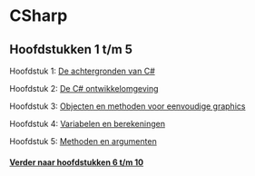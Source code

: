 # CSharp
## Hoofdstukken 1 t/m 5

Hoofdstuk 1: [De achtergronden van C#](CSharp/CSharp1-5/Hoofdstuk1/Hoofdstuk1.md)

Hoofdstuk 2: [De C# ontwikkelomgeving](CSharp/CSharp1-5/Hoofdstuk2/Hoofdstuk2.md)

Hoofdstuk 3: [Objecten en methoden voor eenvoudige graphics](CSharp/CSharp1-5/Hoofdstuk3/Hoofdstuk3.md)

Hoofdstuk 4: [Variabelen en berekeningen](CSharp/CSharp1-5/Hoofdstuk4/Hoofdstuk4.md)

Hoofdstuk 5: [Methoden en argumenten](CSharp/CSharp1-5/Hoofdstuk5/Hoofdstuk5.md)

#### [Verder naar hoofdstukken 6 t/m 10](Hoofdstukken6-10.md)

